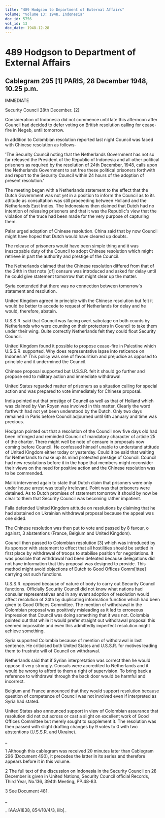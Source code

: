 ```yaml
---
title: "489 Hodgson to Department of External Affairs"
volume: "Volume 13: 1948, Indonesia"
doc_id: 5756
vol_id: 13
doc_date: 1948-12-28
---
```


# 489 Hodgson to Department of External Affairs

## Cablegram 295 [1] PARIS, 28 December 1948, 10.25 p.m.

IMMEDIATE

Security Council 28th December. [2]

Consideration of Indonesia did not commence until late this afternoon after Council had decided to defer voting on British resolution calling for cease-fire in Negeb, until tomorrow.

In addition to Colombian resolution reported last night Council was faced with Chinese resolution as follows-

'The Security Council noting that the Netherlands Government has not so far released the President of the Republic of Indonesia and all other political prisoners as required by the resolution of 24th December, 1948, calls upon the Netherlands Government to set free these political prisoners forthwith and report to the Security Council within 24 hours of the adoption of present resolution.'

The meeting began with a Netherlands statement to the effect that the Dutch Government was not yet in a position to inform the Council as to its attitude as consultation was still proceeding between Holland and the Netherlands East Indies. The Indonesians then claimed that Dutch had no intention of releasing prisoners and that it was the Republic's view that the violation of the truce had been made for the very purpose of capturing them.

Palar urged adoption of Chinese resolution. China said that by now Council might have hoped that Dutch would have cleared up doubts.

The release of prisoners would have been simple thing and it was inescapable duty of the Council to adopt Chinese resolution which might retrieve in part the authority and prestige of the Council.

The Netherlands claimed that the Chinese resolution differed from that of the 24th in that note [of] censure was introduced and asked for delay until he could give statement tomorrow that might clear up the matter.

Syria contended that there was no connection between tomorrow's statement and resolution.

United Kingdom agreed in principle with the Chinese resolution but felt it would be better to accede to request of Netherlands for delay and he would, therefore, abstain.

U.S.S.R. said that Council was facing overt sabotage on both counts by Netherlands who were counting on their protectors in Council to take them under their wing. Quite correctly Netherlands felt they could flout Security Council.

United Kingdom found it possible to propose cease-fire in Palestine which U.S.S.R. supported. Why does representative lapse into reticence on Indonesia? This policy was one of favouritism and prejudice as opposed to principle and it undermined the Council.

Chinese proposal supported but U.S.S.R. felt it should go further and propose end to military action and immediate withdrawal.

United States regarded matter of prisoners as a situation calling for special action and was prepared to vote immediately for Chinese proposal.

India pointed out that prestige of Council as well as that of Holland which was claimed by Van Royen was involved in this matter. Clearly the word forthwith had not yet been understood by the Dutch. Only two days remained in Paris before Council adjourned until 6th January and time was precious.

Hodgson pointed out that a resolution of the Council now five days old had been infringed and reminded Council of mandatory character of article 25 of the charter. There might well be note of censure in proposals now coming before Council. He confessed himself unable to understand attitude of United Kingdom either today or yesterday. Could it be said that waiting for Netherlands to make up its mind protected prestige of Council. Council had new resolutions before it in the hope that members might reconsider their views on the need for positive action and the Chinese resolution was to be commended.

Malik intervened again to state that Dutch claim that prisoners were only under house arrest was totally irrelevant. Point was that prisoners were detained. As to Dutch promises of statement tomorrow it should by now be clear to them that Security Council was becoming rather impatient.

Falla defended United Kingdom attitude on resolutions by claiming that he had abstained on Ukrainian withdrawal proposal because the appeal was one sided.

The Chinese resolution was then put to vote and passed by 8 favour, o against, 3 abstentions (France, Belgium and United Kingdom).

Council then passed to Colombian resolution [3] which was introduced by its sponsor with statement to effect that all hostilities should be settled in first place by withdrawal of troops to stabilise position for negotiations. It was possible that withdrawal had been defeated because delegations did not have information that this proposal was designed to provide. This method might avoid objections of Dutch to Good Offices Comm[ittee] carrying out such functions.

U.S.S.R. opposed because of nature of body to carry out Security Council functions. Officially Security Council did not know what nations had consular representatives and in any event adoption of resolution would affect resolution of 24th by duplicating information function which had been given to Good Offices Committee. The mention of withdrawal in the Colombian proposal was positively misleading as it led to erroneous impression that Council was doing something that it was not. Colombia pointed out that while it would prefer straight out withdrawal proposal this seemed impossible and even this admittedly imperfect resolution might achieve something.

Syria supported Colombia because of mention of withdrawal in last sentence. He criticised both United States and U.S.S.R. for motives leading them to frustrate will of Council on withdrawal.

Netherlands said that if Syrian interpretation was correct then he would oppose it very strongly. Consuls were accredited to Netherlands and it would be wrong to afford to them a right of supervision. To bring back a reference to withdrawal through the back door would be harmful and incorrect.

Belgium and France announced that they would support resolution because question of competence of Council was not involved even if interpreted as Syria had stated.

United States also announced support in view of Colombian assurance that resolution did not cut across or cast a slight on excellent work of Good Offices Committee but merely sought to supplement it. The resolution was then passed with slight drafting changes by 9 votes to 0 with two abstentions (U.S.S.R. and Ukraine).

_

1 Although this cablegram was received 20 minutes later than Cablegram 296 (Document 490), it precedes the latter in its series and therefore appears before it in this volume.

2 The full text of the discussion on Indonesia in the Security Council on 28 December is given in United Nations, Security Council official Records, Third Year, No.136, 394th Meeting, PP.48-83.

3 See Document 481.

_

_ [AA:A1838, 854/10/4/3, iiib]_

